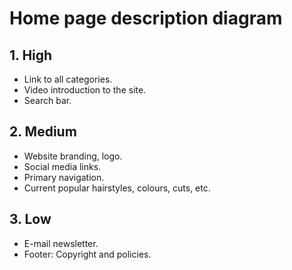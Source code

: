 # Home page description diagram

## 1. High

- Link to all categories.
- Video introduction to the site.
- Search bar.

## 2. Medium

- Website branding, logo.
- Social media links.
- Primary navigation.
- Current popular hairstyles, colours, cuts, etc.

## 3. Low

- E-mail newsletter.
- Footer: Copyright and policies.